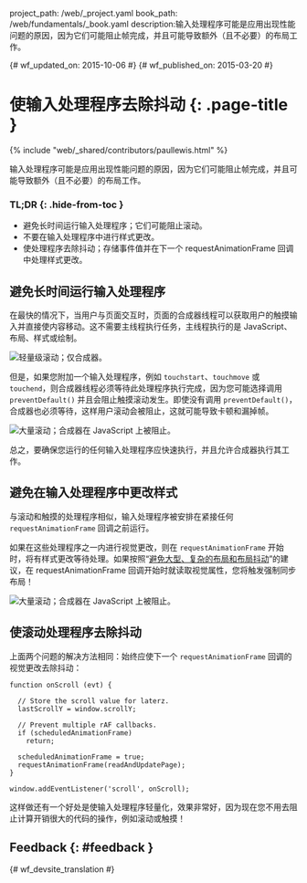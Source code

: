 project_path: /web/_project.yaml book_path: /web/fundamentals/_book.yaml description:输入处理程序可能是应用出现性能问题的原因，因为它们可能阻止帧完成，并且可能导致额外（且不必要）的布局工作。

{# wf_updated_on: 2015-10-06 #} {# wf_published_on: 2015-03-20 #}

# 使输入处理程序去除抖动 {: .page-title }

{% include "web/_shared/contributors/paullewis.html" %}

输入处理程序可能是应用出现性能问题的原因，因为它们可能阻止帧完成，并且可能导致额外（且不必要）的布局工作。

### TL;DR {: .hide-from-toc }

* 避免长时间运行输入处理程序；它们可能阻止滚动。
* 不要在输入处理程序中进行样式更改。
* 使处理程序去除抖动；存储事件值并在下一个 requestAnimationFrame 回调中处理样式更改。

## 避免长时间运行输入处理程序

在最快的情况下，当用户与页面交互时，页面的合成器线程可以获取用户的触摸输入并直接使内容移动。这不需要主线程执行任务，主线程执行的是 JavaScript、布局、样式或绘制。

<img src="images/debounce-your-input-handlers/compositor-scroll.jpg" alt="轻量级滚动；仅合成器。" />

但是，如果您附加一个输入处理程序，例如 `touchstart`、`touchmove` 或 `touchend`，则合成器线程必须等待此处理程序执行完成，因为您可能选择调用 `preventDefault()` 并且会阻止触摸滚动发生。即使没有调用 `preventDefault()`，合成器也必须等待，这样用户滚动会被阻止，这就可能导致卡顿和漏掉帧。

<img src="images/debounce-your-input-handlers/ontouchmove.jpg" alt="大量滚动；合成器在 JavaScript 上被阻止。" />

总之，要确保您运行的任何输入处理程序应快速执行，并且允许合成器执行其工作。

## 避免在输入处理程序中更改样式

与滚动和触摸的处理程序相似，输入处理程序被安排在紧接任何 `requestAnimationFrame` 回调之前运行。

如果在这些处理程序之一内进行视觉更改，则在 `requestAnimationFrame` 开始时，将有样式更改等待处理。如果按照“[避免大型、复杂的布局和布局抖动](avoid-large-complex-layouts-and-layout-thrashing)”的建议，在 requestAnimationFrame 回调开始时就读取视觉属性，您将触发强制同步布局！

<img src="images/debounce-your-input-handlers/frame-with-input.jpg" alt="大量滚动；合成器在 JavaScript 上被阻止。" />

## 使滚动处理程序去除抖动

上面两个问题的解决方法相同：始终应使下一个 `requestAnimationFrame` 回调的视觉更改去除抖动：

    function onScroll (evt) {
    
      // Store the scroll value for laterz.
      lastScrollY = window.scrollY;
    
      // Prevent multiple rAF callbacks.
      if (scheduledAnimationFrame)
        return;
    
      scheduledAnimationFrame = true;
      requestAnimationFrame(readAndUpdatePage);
    }
    
    window.addEventListener('scroll', onScroll);
    

这样做还有一个好处是使输入处理程序轻量化，效果非常好，因为现在您不用去阻止计算开销很大的代码的操作，例如滚动或触摸！

## Feedback {: #feedback }

{# wf_devsite_translation #}